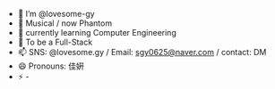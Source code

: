 - 👋 I’m @lovesome-gy
- 👀 Musical / now Phantom
- 🌱 currently learning Computer Engineering
- 💞️ To be a Full-Stack
- 📫 SNS: @lovesome.gy / Email: sgy0625@naver.com / contact: DM
- 😄 Pronouns: 佳姸
- ⚡ -

<!---
lovesome-gy/lovesome-gy is a ✨ special ✨ repository because its `README.md` (this file) appears on your GitHub profile.
You can click the Preview link to take a look at your changes.
--->
